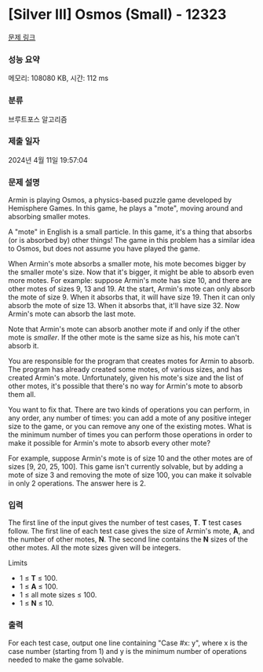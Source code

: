 # [Silver III] Osmos (Small) - 12323 

[문제 링크](https://www.acmicpc.net/problem/12323) 

### 성능 요약

메모리: 108080 KB, 시간: 112 ms

### 분류

브루트포스 알고리즘

### 제출 일자

2024년 4월 11일 19:57:04

### 문제 설명

<p>Armin is playing Osmos, a physics-based puzzle game developed by Hemisphere Games. In this game, he plays a "mote", moving around and absorbing smaller motes.</p>

<p>A "mote" in English is a small particle. In this game, it's a thing that absorbs (or is absorbed by) other things! The game in this problem has a similar idea to Osmos, but does not assume you have played the game.</p>

<p>When Armin's mote absorbs a smaller mote, his mote becomes bigger by the smaller mote's size. Now that it's bigger, it might be able to absorb even more motes. For example: suppose Armin's mote has size 10, and there are other motes of sizes 9, 13 and 19. At the start, Armin's mote can only absorb the mote of size 9. When it absorbs that, it will have size 19. Then it can only absorb the mote of size 13. When it absorbs that, it'll have size 32. Now Armin's mote can absorb the last mote.</p>

<p>Note that Armin's mote can absorb another mote if and only if the other mote is <em>smaller</em>. If the other mote is the same size as his, his mote can't absorb it.</p>

<p>You are responsible for the program that creates motes for Armin to absorb. The program has already created some motes, of various sizes, and has created Armin's mote. Unfortunately, given his mote's size and the list of other motes, it's possible that there's no way for Armin's mote to absorb them all.</p>

<p>You want to fix that. There are two kinds of operations you can perform, in any order, any number of times: you can add a mote of any positive integer size to the game, or you can remove any one of the existing motes. What is the minimum number of times you can perform those operations in order to make it possible for Armin's mote to absorb every other mote?</p>

<p>For example, suppose Armin's mote is of size 10 and the other motes are of sizes [9, 20, 25, 100]. This game isn't currently solvable, but by adding a mote of size 3 and removing the mote of size 100, you can make it solvable in only 2 operations. The answer here is 2.</p>

### 입력 

 <p>The first line of the input gives the number of test cases, <strong>T</strong>. <strong>T</strong> test cases follow. The first line of each test case gives the size of Armin's mote, <strong>A</strong>, and the number of other motes, <strong>N</strong>. The second line contains the <strong>N</strong> sizes of the other motes. All the mote sizes given will be integers.</p>

<p>Limits</p>

<ul>
	<li>1 ≤ <strong>T</strong> ≤ 100.</li>
	<li>1 ≤ <strong>A</strong> ≤ 100.</li>
	<li>1 ≤ all mote sizes ≤ 100.</li>
	<li>1 ≤ <strong>N</strong> ≤ 10.</li>
</ul>

### 출력 

 <p>For each test case, output one line containing "Case #x: y", where x is the case number (starting from 1) and y is the minimum number of operations needed to make the game solvable.</p>

